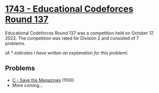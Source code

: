# [1743 - Educational Codeforces Round 137](https://codeforces.com/contest/1743)

Educational Codeforces Round 137 was a competition held on October 17, 2022. The competition was rated for Division 2 and consisted of 7 problems.

(*A * indicates I have written an explanation for this problem*)

## Problems
- [C - Save the Magazines](1743C%20-%20Save%20the%20Magazines) (1100)
- More coming...